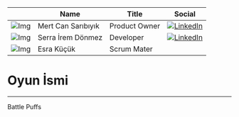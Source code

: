 |               | Name        | Title             | Social                        |
|---------------|-------------|------------------ |-------------------------------|
| ![Img](url)   | Mert Can Sarıbıyık | Product Owner|[![LinkedIn](https://img.shields.io/badge/LinkedIn-0077B5?style=flat&logo=linkedin&logoColor=white)](https://www.linkedin.com/in/mert-can-saribiyik-b49207205/)|
| ![Img](url)   | Serra İrem Dönmez | Developer | [![LinkedIn](https://img.shields.io/badge/LinkedIn-0077B5?style=flat&logo=linkedin&logoColor=white)](http://www.linkedin.com/in/serra-irem-dönmez-58b6852a5)|
| ![Img](url)   | Esra Küçük | Scrum Mater | |

# **Oyun İsmi**
---
Battle Puffs
